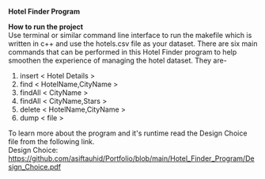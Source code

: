 **Hotel Finder Program**  
  
**How to run the project**  
Use terminal or similar command line interface to run the makefile which is written in c++ and use the hotels.csv file as your dataset. There are six main commands that can be performed in this Hotel Finder program to help smoothen the experience of managing the hotel dataset. They are-  
   
1) insert < Hotel Details >
2) find < HotelName,CityName >   
3) findAll < CityName >  
4) findAll < CityName,Stars >  
5) delete < HotelName,CityName >  
6) dump < file >  
  
To learn more about the program and it's runtime read the Design Choice file from the following link.  
Design Choice: https://github.com/asiftauhid/Portfolio/blob/main/Hotel_Finder_Program/Design_Choice.pdf

